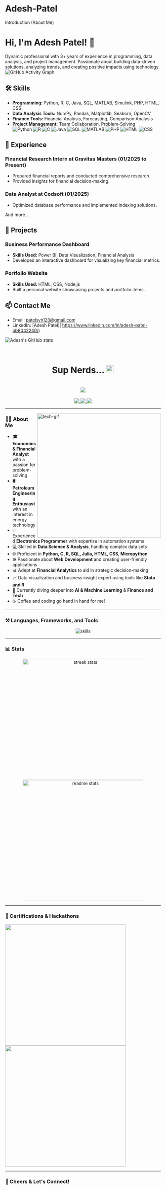 # Adesh-Patel
 Introduction (About Me)
# Hi, I'm Adesh Patel! 👋

Dynamic professional with 3+ years of experience in programming, data analysis, and project management. Passionate about building data-driven solutions, analyzing trends, and creating positive impacts using technology.
![GitHub Activity Graph](https://activity-graph.herokuapp.com/graph?username=analystibpateladesh&theme=dracula)

## 🛠️ Skills

- **Programming:** Python, R, C, Java, SQL, MATLAB, Simulink, PHP, HTML, CSS  
- **Data Analysis Tools:** NumPy, Pandas, Matplotlib, Seaborn, OpenCV  
- **Finance Tools:** Financial Analysis, Forecasting, Comparison Analysis  
- **Project Management:** Team Collaboration, Problem-Solving  
![Python](https://img.shields.io/badge/Python-3776AB?style=for-the-badge&logo=python&logoColor=white)
![R](https://img.shields.io/badge/R-276DC3?style=for-the-badge&logo=r&logoColor=white)
![C](https://img.shields.io/badge/C-A8B9CC?style=for-the-badge&logo=c&logoColor=black)
![Java](https://img.shields.io/badge/Java-007396?style=for-the-badge&logo=java&logoColor=white)
![SQL](https://img.shields.io/badge/SQL-CC2927?style=for-the-badge&logo=microsoftsqlserver&logoColor=white)
![MATLAB](https://img.shields.io/badge/MATLAB-0076A8?style=for-the-badge&logo=mathworks&logoColor=white)
![PHP](https://img.shields.io/badge/PHP-777BB4?style=for-the-badge&logo=php&logoColor=white)
![HTML](https://img.shields.io/badge/HTML-E34F26?style=for-the-badge&logo=html5&logoColor=white)
![CSS](https://img.shields.io/badge/CSS-1572B6?style=for-the-badge&logo=css3&logoColor=white)


## 💼 Experience

### Financial Research Intern at Gravitas Masters (01/2025 to Present)
- Prepared financial reports and conducted comprehensive research.
- Provided insights for financial decision-making.

### Data Analyst at Codsoft (01/2025)
- Optimized database performance and implemented indexing solutions.

And more...
## 🚀 Projects

### Business Performance Dashboard  
- **Skills Used:** Power BI, Data Visualization, Financial Analysis  
- Developed an interactive dashboard for visualizing key financial metrics.

### Portfolio Website  
- **Skills Used:** HTML, CSS, Node.js  
- Built a personal website showcasing projects and portfolio items.
## 📫 Contact Me
- Email: patelsvn123@gmail.com  
- LinkedIn: [Adesh Patel|| https://www.linkedin.com/in/adesh-patel-bb8042240/) 

![Adesh's GitHub stats](https://github-readme-stats.vercel.app/api?username=analystibpateladesh&show_icons=true&theme=radical)
 


<p align="center"></p>
<br>

<div class="hero-text">
  <h1 align="center">Sup Nerds... <img src="https://media.giphy.com/media/hvRJCLFzcasrR4ia7z/giphy.gif" width="25px"></h1>
  
  <h1 align="center">
    <img src="https://readme-typing-svg.herokuapp.com/?font=Righteous&size=35&center=true&vCenter=true&width=700&height=70&duration=4000&lines=Economic+%26+Financial+Analyst;Petroleum+Engineering+Enthusiast+%26+Analyst;Electronics+Programmer;+Python Programmer;+C programmer;+Stata,+R,+Julia,+Micropython+Expert;+A+Web+Developer;+Data+Scientist+%26+Analyst;+Tech+Finace+Enthusiast" />
  </h1>

  <p align="center">
    <a href="https://www.linkedin.com/in/Adesh Patel" target="_blank">
      <img src="https://img.shields.io/badge/linkedin-%231E77B5.svg?&style=for-the-badge&logo=linkedin&logoColor=white" />
    </a>
    <a href="https://github.com/analystibpateladesh" target="_blank">
      <img src="https://img.shields.io/badge/GitHub-%23181717.svg?style=for-the-badge&logo=github&logoColor=white" />
    </a>
    <a href="mailto:patelsvr123@gmail.com" target="_blank">
      <img src="https://img.shields.io/badge/email-%23D14836.svg?&style=for-the-badge&logo=gmail&logoColor=white" />
    </a>
  </p>
</div>

---

<img align="right" src="https://i.giphy.com/media/v1.Y2lkPTc5MGI3NjExa3g2NnB6Mmhsb2xsNThibTBpOXFkMmpzdzNkZ29tNmdhN21zd2dhYyZlcD12MV9pbnRlcm5hbF9naWZfYnlfaWQmY3Q9Zw/2IudUHdI075HL02Pkk/giphy.gif" width="400px" alt="tech-gif" />

### 👨‍💻 About Me

- 🎓 **Economics & Financial Analyst** with a passion for problem-solving  
- 🛢 **Petroleum Engineering Enthusiast** with an interest in energy technology  
- 💡 Experienced **Electronics Programmer** with expertise in automation systems  
- 💻 Skilled in **Data Science & Analysis**, handling complex data sets  
- 🌐 Proficient in **Python, C, R, SQL, Julia, HTML, CSS, Micropython**  
- ⚙️ Passionate about **Web Development** and creating user-friendly applications  
- 📊 Adept at **Financial Analytics** to aid in strategic decision-making  
- 📈 Data visualization and business insight expert using tools like **Stata and R**  
- 🌱 Currently diving deeper into **AI & Machine Learning** & **Finance and Tech**
- ☕️ Coffee and coding go hand in hand for me!  

---

### ⚒️ Languages, Frameworks, and Tools

<div align="center">
    <img src="https://skillicons.dev/icons?i=python,r,julia,sql,html,css,c,mysql,github,git" alt="skills" />
</div>

---

### 📊 Stats 

<div align="center">
    <img width="390px" src="https://github-readme-streak-stats-salesp07.vercel.app/?user=yourusername&theme=react&border_radius=10" alt="streak stats"/>
    <img width="390px" src="https://github-readme-stats.vercel.app/api?username=yourusername&count_private=true&show_icons=true&theme=react&border_radius=10" alt="readme stats"/>
</div>

---

### 📜 Certifications & Hackathons

<p float="left">
   <a href="https://certificate-link.com">
     <img src="cert-image.jpg" width="390">
   </a>
   <a href="https://hackathon-link.com">
     <img src="hackathon-image.jpg" width="390">
   </a>
</p>

---

### 💬 Cheers & Let's Connect!  


